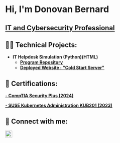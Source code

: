 
<h1>Hi, I'm Donovan Bernard 
<h2><a href="https://www.linkedin.com/in/donovan-bernard-a6a09a143/">IT and Cybersecurity Professional</a></h2>

<h2>👨‍💻 Technical Projects:</h2>

- <b> IT Helpdesk Simulation (Python)(HTML) </b>
    - <b><a href="https://github.com/donbern-sudo/ITHelpDeskProject"> Program Repository </a></b>
    - <b><a href="https://ithelpdeskproject.onrender.com"> Deployed Website : "Cold Start Server" </a></b>
    
<h2> 📜 Certifications:</h2>
<b><a href="https://github.com/donbern-sudo/donbern-sudo/blob/8221e9247d281aad04a9757caeee687a97d53e19/CompTIA%20Security%2B%20ce%20certificate.pdf">- CompTIA Security Plus (2024) </a> </b>

<b><a href="https://github.com/donbern-sudo/donbern-sudo/blob/1ac89c9dc681da797d87e5be6bc756188e39344b/KUB201%20Cert.pdf">- SUSE Kubernetes Administration KUB201 (2023) </a></b>

<h2> 🤳 Connect with me:</h2>

[<img align="left" alt="DonovanBernard | LinkedIn" width="22px" src="https://cdn.jsdelivr.net/npm/simple-icons@v3/icons/linkedin.svg" />][linkedin]


[linkedin]: https://www.linkedin.com/in/donovan-bernard-a6a09a143/

<!--
